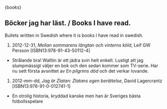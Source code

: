 {books}

## Böcker jag har läst. / Books I have read.

Bullets written in Swedish where it is books I have read in swedish.

1. 2012-12-31, *Mellan sommarens längtan och vinterns köld*, Leif GW Persson [ISBN13:978-91-43-50112-4]
- Strålande bra! Walltin är ett jädra svin helt enkelt. Lustigt att jag slumpmässigt väljer en bok och den sedan kommer som TV-serie. Har nu sett första avsnittet av *En pilgrims död* och det verkar lovande.
1. 2012-mm-dd, *Jag är Zlatan: Zlatans egen berättelse*, David Lagercrantz [ISBN13:978-91-0-012741-1]
- En otrolig historia, kryddad kanske men han är Sveriges bästa fotbollsspelare
